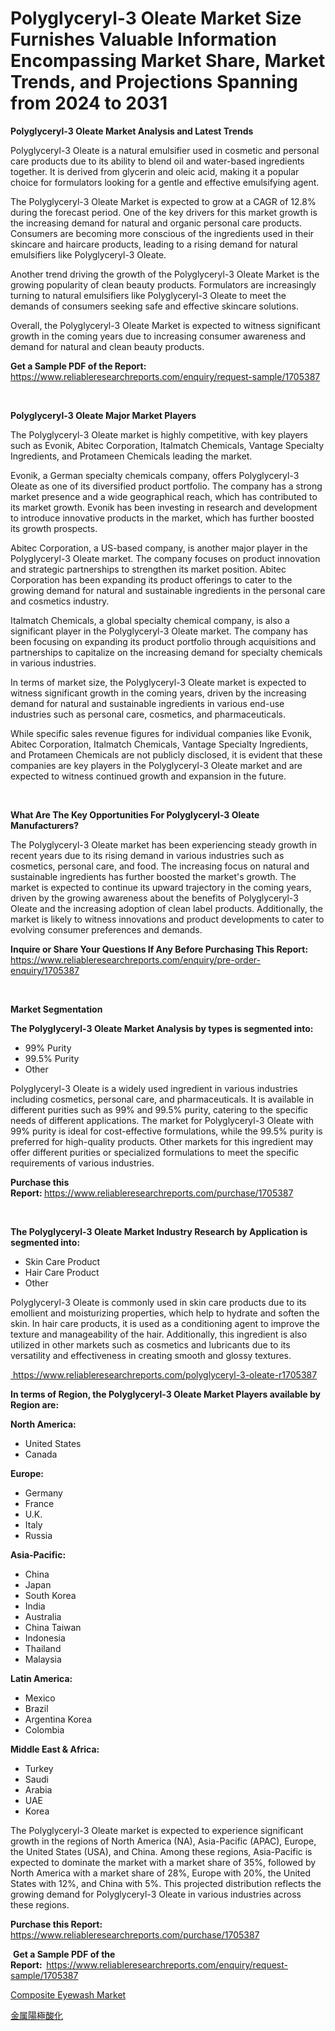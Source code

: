 <p><h1>Polyglyceryl-3 Oleate Market Size Furnishes Valuable Information Encompassing Market Share, Market Trends, and Projections Spanning from 2024 to 2031</h1></p><p><strong>Polyglyceryl-3 Oleate Market Analysis and Latest Trends</strong></p>
<p><p>Polyglyceryl-3 Oleate is a natural emulsifier used in cosmetic and personal care products due to its ability to blend oil and water-based ingredients together. It is derived from glycerin and oleic acid, making it a popular choice for formulators looking for a gentle and effective emulsifying agent.</p><p>The Polyglyceryl-3 Oleate Market is expected to grow at a CAGR of 12.8% during the forecast period. One of the key drivers for this market growth is the increasing demand for natural and organic personal care products. Consumers are becoming more conscious of the ingredients used in their skincare and haircare products, leading to a rising demand for natural emulsifiers like Polyglyceryl-3 Oleate.</p><p>Another trend driving the growth of the Polyglyceryl-3 Oleate Market is the growing popularity of clean beauty products. Formulators are increasingly turning to natural emulsifiers like Polyglyceryl-3 Oleate to meet the demands of consumers seeking safe and effective skincare solutions.</p><p>Overall, the Polyglyceryl-3 Oleate Market is expected to witness significant growth in the coming years due to increasing consumer awareness and demand for natural and clean beauty products.</p></p>
<p><strong>Get a Sample PDF of the Report:&nbsp;</strong> <a href="https://www.reliableresearchreports.com/enquiry/request-sample/1705387">https://www.reliableresearchreports.com/enquiry/request-sample/1705387</a></p>
<p>&nbsp;</p>
<p><strong>Polyglyceryl-3 Oleate Major Market Players</strong></p>
<p><p>The Polyglyceryl-3 Oleate market is highly competitive, with key players such as Evonik, Abitec Corporation, Italmatch Chemicals, Vantage Specialty Ingredients, and Protameen Chemicals leading the market. </p><p>Evonik, a German specialty chemicals company, offers Polyglyceryl-3 Oleate as one of its diversified product portfolio. The company has a strong market presence and a wide geographical reach, which has contributed to its market growth. Evonik has been investing in research and development to introduce innovative products in the market, which has further boosted its growth prospects.</p><p>Abitec Corporation, a US-based company, is another major player in the Polyglyceryl-3 Oleate market. The company focuses on product innovation and strategic partnerships to strengthen its market position. Abitec Corporation has been expanding its product offerings to cater to the growing demand for natural and sustainable ingredients in the personal care and cosmetics industry.</p><p>Italmatch Chemicals, a global specialty chemical company, is also a significant player in the Polyglyceryl-3 Oleate market. The company has been focusing on expanding its product portfolio through acquisitions and partnerships to capitalize on the increasing demand for specialty chemicals in various industries.</p><p>In terms of market size, the Polyglyceryl-3 Oleate market is expected to witness significant growth in the coming years, driven by the increasing demand for natural and sustainable ingredients in various end-use industries such as personal care, cosmetics, and pharmaceuticals.</p><p>While specific sales revenue figures for individual companies like Evonik, Abitec Corporation, Italmatch Chemicals, Vantage Specialty Ingredients, and Protameen Chemicals are not publicly disclosed, it is evident that these companies are key players in the Polyglyceryl-3 Oleate market and are expected to witness continued growth and expansion in the future.</p></p>
<p>&nbsp;</p>
<p><strong>What Are The Key Opportunities For Polyglyceryl-3 Oleate Manufacturers?</strong></p>
<p><p>The Polyglyceryl-3 Oleate market has been experiencing steady growth in recent years due to its rising demand in various industries such as cosmetics, personal care, and food. The increasing focus on natural and sustainable ingredients has further boosted the market's growth. The market is expected to continue its upward trajectory in the coming years, driven by the growing awareness about the benefits of Polyglyceryl-3 Oleate and the increasing adoption of clean label products. Additionally, the market is likely to witness innovations and product developments to cater to evolving consumer preferences and demands.</p></p>
<p><strong>Inquire or Share Your Questions If Any Before Purchasing This Report:</strong> <a href="https://www.reliableresearchreports.com/enquiry/pre-order-enquiry/1705387">https://www.reliableresearchreports.com/enquiry/pre-order-enquiry/1705387</a></p>
<p>&nbsp;</p>
<p><strong>Market Segmentation</strong></p>
<p><strong>The Polyglyceryl-3 Oleate Market Analysis by types is segmented into:</strong></p>
<p><ul><li>99% Purity</li><li>99.5% Purity</li><li>Other</li></ul></p>
<p><p>Polyglyceryl-3 Oleate is a widely used ingredient in various industries including cosmetics, personal care, and pharmaceuticals. It is available in different purities such as 99% and 99.5% purity, catering to the specific needs of different applications. The market for Polyglyceryl-3 Oleate with 99% purity is ideal for cost-effective formulations, while the 99.5% purity is preferred for high-quality products. Other markets for this ingredient may offer different purities or specialized formulations to meet the specific requirements of various industries.</p></p>
<p><strong>Purchase this Report:&nbsp;</strong><a href="https://www.reliableresearchreports.com/purchase/1705387">https://www.reliableresearchreports.com/purchase/1705387</a></p>
<p>&nbsp;</p>
<p><strong>The Polyglyceryl-3 Oleate Market Industry Research by Application is segmented into:</strong></p>
<p><ul><li>Skin Care Product</li><li>Hair Care Product</li><li>Other</li></ul></p>
<p><p>Polyglyceryl-3 Oleate is commonly used in skin care products due to its emollient and moisturizing properties, which help to hydrate and soften the skin. In hair care products, it is used as a conditioning agent to improve the texture and manageability of the hair. Additionally, this ingredient is also utilized in other markets such as cosmetics and lubricants due to its versatility and effectiveness in creating smooth and glossy textures.</p></p>
<p><a href="https://www.reliableresearchreports.com/polyglyceryl-3-oleate-r1705387">&nbsp;https://www.reliableresearchreports.com/polyglyceryl-3-oleate-r1705387</a></p>
<p><strong>In terms of Region, the Polyglyceryl-3 Oleate Market Players available by Region are:</strong></p>
<p>
    <p> <strong> North America: </strong>
        <ul>
            <li>United States</li>
            <li>Canada</li>
        </ul>
        </p> 
    <p> <strong> Europe: </strong>
        <ul>
            <li>Germany</li>
            <li>France</li>
            <li>U.K.</li>
            <li>Italy</li>
            <li>Russia</li>
        </ul>
        </p> 
    <p> <strong> Asia-Pacific: </strong>
        <ul>
            <li>China</li>
            <li>Japan</li>
            <li>South Korea</li>
            <li>India</li>
            <li>Australia</li>
            <li>China Taiwan</li>
            <li>Indonesia</li>
            <li>Thailand</li>
            <li>Malaysia</li>
        </ul>
        </p> 
    <p> <strong> Latin America: </strong>
        <ul>
            <li>Mexico</li>
            <li>Brazil</li>
            <li>Argentina Korea</li>
            <li>Colombia</li>
        </ul>
        </p> 
    <p> <strong> Middle East & Africa: </strong>
        <ul>
            <li>Turkey</li>
            <li>Saudi</li>
            <li>Arabia</li>
            <li>UAE</li>
            <li>Korea</li>
        </ul>
    </p>
    </p>
<p><p>The Polyglyceryl-3 Oleate market is expected to experience significant growth in the regions of North America (NA), Asia-Pacific (APAC), Europe, the United States (USA), and China. Among these regions, Asia-Pacific is expected to dominate the market with a market share of 35%, followed by North America with a market share of 28%, Europe with 20%, the United States with 12%, and China with 5%. This projected distribution reflects the growing demand for Polyglyceryl-3 Oleate in various industries across these regions.</p></p>
<p><strong>Purchase this Report: </strong><a href="https://www.reliableresearchreports.com/purchase/1705387">https://www.reliableresearchreports.com/purchase/1705387</a></p>
<p>&nbsp;<strong>Get a Sample PDF of the Report:&nbsp;&nbsp;</strong><a href="https://www.reliableresearchreports.com/enquiry/request-sample/1705387">https://www.reliableresearchreports.com/enquiry/request-sample/1705387</a></p>
<p><strong></strong></p>
<p><p><a href="https://github.com/cathyMaggio31/Market-Research-Report-List-1/blob/main/composite-eyewash-market.md">Composite Eyewash Market</a></p><p><a href="https://github.com/tubbs463/Market-Research-Report-List-2/blob/main/8921173184644.md">金属陽極酸化</a></p></p>
